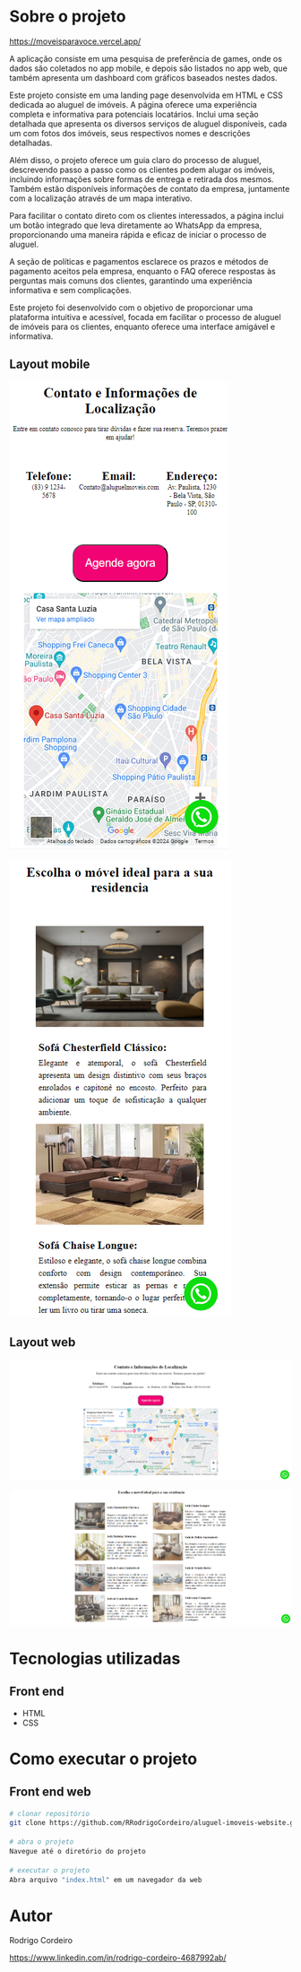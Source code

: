 
# Sobre o projeto

https://moveisparavoce.vercel.app/


A aplicação consiste em uma pesquisa de preferência de games, onde os dados são coletados no app mobile, e depois são listados no app web, que também apresenta um dashboard com gráficos baseados nestes dados.

Este projeto consiste em uma landing page desenvolvida em HTML e CSS dedicada ao aluguel de imóveis. A página oferece uma experiência completa e informativa para potenciais locatários. Inclui uma seção detalhada que apresenta os diversos serviços de aluguel disponíveis, cada um com fotos dos imóveis, seus respectivos nomes e descrições detalhadas.

Além disso, o projeto oferece um guia claro do processo de aluguel, descrevendo passo a passo como os clientes podem alugar os imóveis, incluindo informações sobre formas de entrega e retirada dos mesmos. Também estão disponíveis informações de contato da empresa, juntamente com a localização através de um mapa interativo.

Para facilitar o contato direto com os clientes interessados, a página inclui um botão integrado que leva diretamente ao WhatsApp da empresa, proporcionando uma maneira rápida e eficaz de iniciar o processo de aluguel.

A seção de políticas e pagamentos esclarece os prazos e métodos de pagamento aceitos pela empresa, enquanto o FAQ oferece respostas às perguntas mais comuns dos clientes, garantindo uma experiência informativa e sem complicações.

Este projeto foi desenvolvido com o objetivo de proporcionar uma plataforma intuitiva e acessível, focada em facilitar o processo de aluguel de imóveis para os clientes, enquanto oferece uma interface amigável e informativa.

## Layout mobile
![Mobile 1](img/layoutMobile1.png)

![Mobile 1](img/layoutMobile2.png) 


## Layout web
![Web 1](img/layoutWeb1.png)

![Web 1](img/layoutWeb2.png)



# Tecnologias utilizadas

## Front end
- HTML 
- CSS


# Como executar o projeto


## Front end web

```bash
# clonar repositório
git clone https://github.com/RRodrigoCordeiro/aluguel-imoveis-website.git

# abra o projeto
Navegue até o diretório do projeto

# executar o projeto
Abra arquivo "index.html" em um navegador da web
```

# Autor

Rodrigo Cordeiro

https://www.linkedin.com/in/rodrigo-cordeiro-4687992ab/